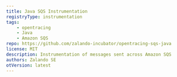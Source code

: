 ```yaml
---
title: Java SQS Instrumentation
registryType: instrumentation
tags:
    - opentracing
    - Java
    - Amazon SQS
repo: https://github.com/zalando-incubator/opentracing-sqs-java
license: MIT
description: Instrumentation of messages sent across Amazon SQS
authors: Zalando SE
otVersion: latest
---
```


